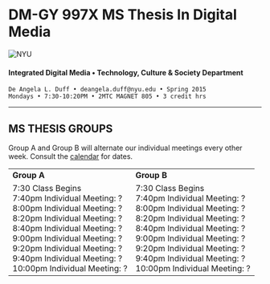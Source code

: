 # DM-GY 997X MS Thesis In Digital Media

![NYU](http://ws2.polishedsolid.com/de/nyu_soe_logo.png)
#### Integrated Digital Media • Technology, Culture & Society Department 

    De Angela L. Duff • deangela.duff@nyu.edu • Spring 2015 
    Mondays • 7:30-10:20PM • 2MTC MAGNET 805 • 3 credit hrs

---



## MS THESIS GROUPS

Group A and Group B will alternate our individual meetings every other week. Consult the <a href="dm997X_ms_thesis_calendar.md">calendar</a> for dates.
<table>
<tr>
    <td><strong>Group A</strong></td>
    <td><strong>Group B</strong></td>
</tr>
<tr>
    <td>7:30 Class Begins<br>
    7:40pm  Individual Meeting: ?<br>
    8:00pm Individual Meeting: ?<br>
    8:20pm Individual Meeting: ?<br>
    8:40pm Individual Meeting: ?<br>
    9:00pm Individual Meeting: ?<br>
    9:20pm Individual Meeting: ?<br>
    9:40pm Individual Meeting: ?<br>
    10:00pm Individual Meeting: ?<br>
    </td>
    <td>7:30 Class Begins<br>
    7:40pm  Individual Meeting: ?<br>
    8:00pm Individual Meeting: ?<br>
    8:20pm Individual Meeting: ?<br>
    8:40pm Individual Meeting: ?<br>
    9:00pm Individual Meeting: ?<br>
    9:20pm Individual Meeting: ?<br>
    9:40pm Individual Meeting: ?<br>
    10:00pm Individual Meeting: ?<br>
    </td>
</tr>
</table>








